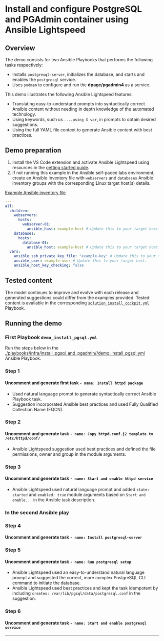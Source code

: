# Install and configure PostgreSQL and PGAdmin container using Ansible Lightspeed

## Overview

The demo consists for two Ansible Playbooks that performs the following tasks respectively:

- Installs `postgresql-server`, initializes the database, and starts and enables the `postgresql` service.
- Uses `podman` to configure and run the **dpage/pgadmin4** as a service.

This demo illustrates the following Ansible Lightspeed features:

- Translating easy-to-understand prompts into syntactically correct Ansible content without needing in depth knowledge of the automated technology.
- Using keywords, such us `....using X var`, in prompts to obtain desired suggestions.
- Using the full YAML file context to generate Ansible content with best practices.

## Demo preparation

1. Install the VS Code extension and activate Ansible Lightspeed using resources in the [getting started guide](../../../GETTING_STARTED.md).
2. If not running this example in the Ansible self-paced labs environment, create an Ansible Inventory file with `webservers` and `databases` Ansible inventory groups with the corresponding Linux target host(s) details.

[Example Ansible inventory file](./inventory/inventory.yml)

```yaml
---
all:
  children:
    webservers:
      hosts:
        webserver-01:
          ansible_host: example-host # Update this to your target host.
    databases:
      hosts:
        database-01:
          ansible_host: example-host # Update this to your target host.
  vars:
    ansible_ssh_private_key_file: "example-key" # Update this to your target host.
    ansible_user: example-user # Update this to your target host.
    ansible_host_key_checking: false
```

## Tested content

The model continues to improve and evolve with each release and generated suggestions could differ from the examples provided. Tested content is available in the corresponding [`solution_install_cockpit.yml`](./solution_install_cockpit.yml) Playbook.

## Running the demo

### First Playbook `demo_install_pgsql.yml`

Run the steps below in the [./playbooks/infra/install_pgsql_and_pgadmin//demo_install_pgsql.yml](./demo_install_pgsql.yml) Ansible Playbook.

### Step 1

#### Uncomment and generate first task `- name: Install httpd package`

- Used natural language prompt to generate syntactically correct Ansible Playbook task.
- Suggestion incorporated Ansible best practices and used Fully Qualified Collection Name (FQCN).

### Step 2

#### Uncomment and generate task `- name: Copy httpd.conf.j2 template to /etc/httpd/conf/`

- Ansible Lightspeed suggestion used best practices and defined the file permissions, owner and group in the module arguments.

### Step 3

#### Uncomment and generate task `- name: Start and enable httpd service`

- Ansible Lightspeed used natural language prompt and added `state: started` and `enabled: true` module arguments based on `Start and enable...` in the Ansible task description.

### **In the second Ansible play**

### Step 4

#### Uncomment and generate task `- name: Install postgresql-server`

### Step 5

#### Uncomment and generate task `- name: Run postgresql setup`

- Ansible Lightspeed used an easy-to-understand natural language prompt and suggested the correct, more complex PostgreSQL CLI command to initiate the database.
- Ansible Lightspeed used best practices and kept the task idempotent by including `creates: /var/lib/pgsql/data/postgresql.conf` in the suggestion.

### Step 6

#### Uncomment and generate task `- name: Start and enable postgresql service`

---
